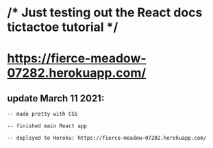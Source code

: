 # /* Just testing out the React docs tictactoe tutorial */
# https://fierce-meadow-07282.herokuapp.com/ 

## update March 11 2021:

    -- made pretty with CSS

    -- finished main React app

    -- deployed to Heroku: https://fierce-meadow-07282.herokuapp.com/